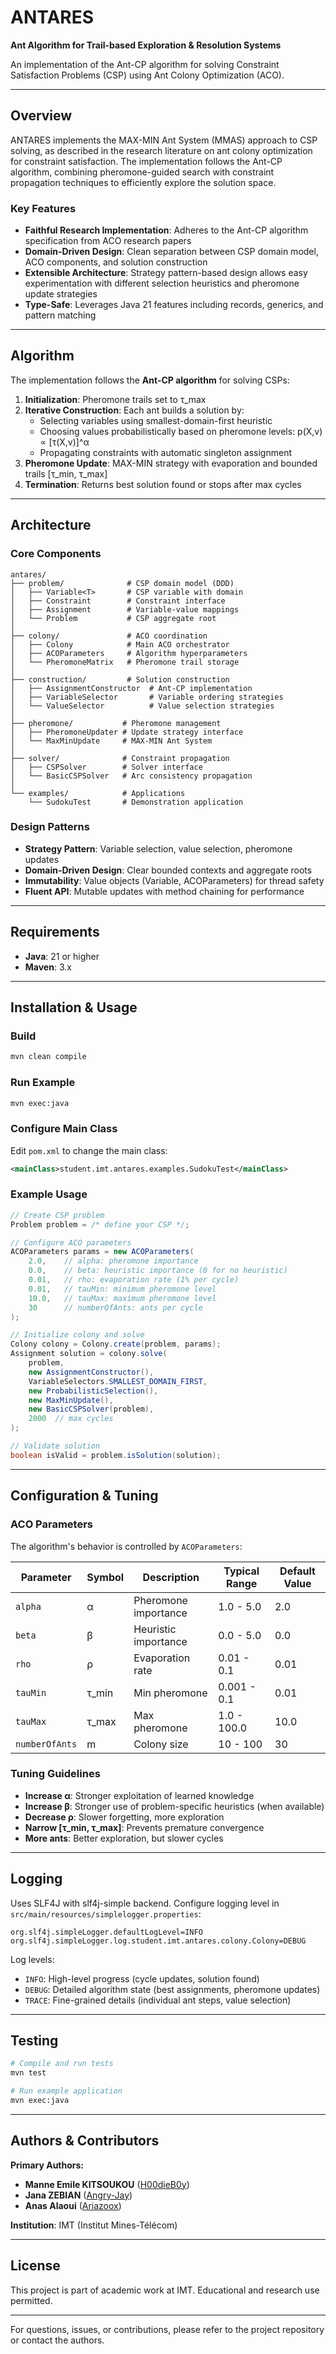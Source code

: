 # ANTARES

**Ant Algorithm for Trail-based Exploration & Resolution Systems**

An implementation of the Ant-CP algorithm for solving Constraint Satisfaction Problems (CSP) using Ant Colony Optimization (ACO).

---

## Overview

ANTARES implements the MAX-MIN Ant System (MMAS) approach to CSP solving, as described in the research literature on ant colony optimization for constraint satisfaction. The implementation follows the Ant-CP algorithm, combining pheromone-guided search with constraint propagation techniques to efficiently explore the solution space.

### Key Features

- **Faithful Research Implementation**: Adheres to the Ant-CP algorithm specification from ACO research papers
- **Domain-Driven Design**: Clean separation between CSP domain model, ACO components, and solution construction
- **Extensible Architecture**: Strategy pattern-based design allows easy experimentation with different selection heuristics and pheromone update strategies
- **Type-Safe**: Leverages Java 21 features including records, generics, and pattern matching

---

## Algorithm

The implementation follows the **Ant-CP algorithm** for solving CSPs:

1. **Initialization**: Pheromone trails set to τ_max
2. **Iterative Construction**: Each ant builds a solution by:
   - Selecting variables using smallest-domain-first heuristic
   - Choosing values probabilistically based on pheromone levels: p(X,v) ∝ [τ(X,v)]^α
   - Propagating constraints with automatic singleton assignment
3. **Pheromone Update**: MAX-MIN strategy with evaporation and bounded trails [τ_min, τ_max]
4. **Termination**: Returns best solution found or stops after max cycles

---

## Architecture

### Core Components

```
antares/
├── problem/              # CSP domain model (DDD)
│   ├── Variable<T>       # CSP variable with domain
│   ├── Constraint        # Constraint interface
│   ├── Assignment        # Variable-value mappings
│   └── Problem           # CSP aggregate root
│
├── colony/               # ACO coordination
│   ├── Colony            # Main ACO orchestrator
│   ├── ACOParameters     # Algorithm hyperparameters
│   └── PheromoneMatrix   # Pheromone trail storage
│
├── construction/         # Solution construction
│   ├── AssignmentConstructor  # Ant-CP implementation
│   ├── VariableSelector       # Variable ordering strategies
│   └── ValueSelector          # Value selection strategies
│
├── pheromone/           # Pheromone management
│   ├── PheromoneUpdater # Update strategy interface
│   └── MaxMinUpdate     # MAX-MIN Ant System
│
├── solver/              # Constraint propagation
│   ├── CSPSolver        # Solver interface
│   └── BasicCSPSolver   # Arc consistency propagation
│
└── examples/            # Applications
    └── SudokuTest       # Demonstration application
```

### Design Patterns

- **Strategy Pattern**: Variable selection, value selection, pheromone updates
- **Domain-Driven Design**: Clear bounded contexts and aggregate roots
- **Immutability**: Value objects (Variable, ACOParameters) for thread safety
- **Fluent API**: Mutable updates with method chaining for performance

---

## Requirements

- **Java**: 21 or higher
- **Maven**: 3.x

---

## Installation & Usage

### Build

```bash
mvn clean compile
```

### Run Example

```bash
mvn exec:java
```

### Configure Main Class

Edit `pom.xml` to change the main class:

```xml
<mainClass>student.imt.antares.examples.SudokuTest</mainClass>
```

### Example Usage

```java
// Create CSP problem
Problem problem = /* define your CSP */;

// Configure ACO parameters
ACOParameters params = new ACOParameters(
    2.0,    // alpha: pheromone importance
    0.0,    // beta: heuristic importance (0 for no heuristic)
    0.01,   // rho: evaporation rate (1% per cycle)
    0.01,   // tauMin: minimum pheromone level
    10.0,   // tauMax: maximum pheromone level
    30      // numberOfAnts: ants per cycle
);

// Initialize colony and solve
Colony colony = Colony.create(problem, params);
Assignment solution = colony.solve(
    problem,
    new AssignmentConstructor(),
    VariableSelectors.SMALLEST_DOMAIN_FIRST,
    new ProbabilisticSelection(),
    new MaxMinUpdate(),
    new BasicCSPSolver(problem),
    2000  // max cycles
);

// Validate solution
boolean isValid = problem.isSolution(solution);
```

---

## Configuration & Tuning

### ACO Parameters

The algorithm's behavior is controlled by `ACOParameters`:

| Parameter | Symbol | Description | Typical Range | Default Value |
|-----------|--------|-------------|---------------|---------------|
| `alpha` | α | Pheromone importance | 1.0 - 5.0 | 2.0 |
| `beta` | β | Heuristic importance | 0.0 - 5.0 | 0.0 |
| `rho` | ρ | Evaporation rate | 0.01 - 0.1 | 0.01 |
| `tauMin` | τ_min | Min pheromone | 0.001 - 0.1 | 0.01 |
| `tauMax` | τ_max | Max pheromone | 1.0 - 100.0 | 10.0 |
| `numberOfAnts` | m | Colony size | 10 - 100 | 30 |

### Tuning Guidelines

- **Increase α**: Stronger exploitation of learned knowledge
- **Increase β**: Stronger use of problem-specific heuristics (when available)
- **Decrease ρ**: Slower forgetting, more exploration
- **Narrow [τ_min, τ_max]**: Prevents premature convergence
- **More ants**: Better exploration, but slower cycles

---

## Logging

Uses SLF4J with slf4j-simple backend. Configure logging level in `src/main/resources/simplelogger.properties`:

```properties
org.slf4j.simpleLogger.defaultLogLevel=INFO
org.slf4j.simpleLogger.log.student.imt.antares.colony.Colony=DEBUG
```

Log levels:
- `INFO`: High-level progress (cycle updates, solution found)
- `DEBUG`: Detailed algorithm state (best assignments, pheromone updates)
- `TRACE`: Fine-grained details (individual ant steps, value selection)

---

## Testing

```bash
# Compile and run tests
mvn test

# Run example application
mvn exec:java
```

---

## Authors & Contributors

**Primary Authors:**
- **Manne Emile KITSOUKOU** ([H00dieB0y](https://github.com/H00dieB0y))
- **Jana ZEBIAN** ([Angry-Jay](https://github.com/Angry-Jay))
- **Anas Alaoui** ([Ariazoox](https://github.com/Ariazoox))

**Institution**: IMT (Institut Mines-Télécom)

---

## License

This project is part of academic work at IMT. Educational and research use permitted.

---

For questions, issues, or contributions, please refer to the project repository or contact the authors.
